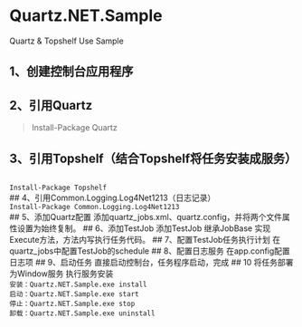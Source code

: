 # Quartz.NET.Sample
Quartz &amp; Topshelf Use Sample
## 1、创建控制台应用程序
## 2、引用Quartz
> Install-Package Quartz
## 3、引用Topshelf（结合Topshelf将任务安装成服务）
<code>
Install-Package Topshelf
</code>
## 4、引用Common.Logging.Log4Net1213（日志记录）
<code>
Install-Package Common.Logging.Log4Net1213 
</code>
## 5、添加Quartz配置
添加quartz_jobs.xml、quartz.config，并将两个文件属性设置为始终复制。
## 6、添加TestJob
添加TestJob 继承JobBase 实现Execute方法，方法内写执行任务代码。
## 7、配置TestJob任务执行计划
在quartz_jobs中配置TestJob的schedule
## 8、配置日志服务
在app.config配置日志项
## 9、启动任务
直接启动控制台，任务程序启动，完成
## 10 将任务部署为Window服务
执行服务安装
<code>
安装：Quartz.NET.Sample.exe install
启动：Quartz.NET.Sample.exe start
停止：Quartz.NET.Sample.exe stop
卸载：Quartz.NET.Sample.exe uninstall
</code>

